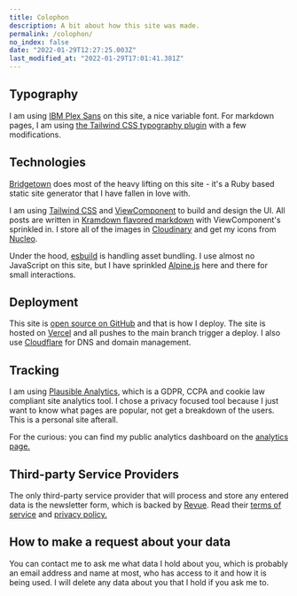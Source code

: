 ```yaml
---
title: Colophon
description: A bit about how this site was made.
permalink: /colophon/
no_index: false
date: "2022-01-29T12:27:25.003Z"
last_modified_at: "2022-01-29T17:01:41.381Z"
---
```


## Typography

I am using [IBM Plex Sans][1] on this site, a nice variable font. For markdown pages, I am using [the Tailwind CSS typography plugin][2] with a few modifications.

## Technologies

[Bridgetown][3] does most of the heavy lifting on this site - it's a Ruby based static site generator that I have fallen in love with.

I am using [Tailwind CSS][4] and [ViewComponent][5] to build and design the UI. All posts are written in [Kramdown flavored markdown][6] with ViewComponent's sprinkled in. I store all of the images in [Cloudinary][7] and get my icons from [Nucleo][8].

Under the hood, [esbuild][9] is handling asset bundling. I use almost no JavaScript on this site, but I have sprinkled [Alpine.js][10] here and there for small interactions.

## Deployment

This site is [open source on GitHub][11] and that is how I deploy. The site is hosted on [Vercel][12] and all pushes to the main branch trigger a deploy. I also use [Cloudflare][13] for DNS and domain management.

## Tracking

I am using [Plausible Analytics][14], which is a GDPR, CCPA and cookie law compliant site analytics tool. I chose a privacy focused tool because I just want to know what pages are popular, not get a breakdown of the users. This is a personal site afterall.

For the curious: you can find my public analytics dashboard on the [analytics page.][15]

## Third-party Service Providers

The only third-party service provider that will process and store any entered data is the newsletter form, which is backed by [Revue][16]. Read their [terms of service][17] and [privacy policy.][18]

## How to make a request about your data

You can contact me to ask me what data I hold about you, which is probably an email address and name at most, who has access to it and how it is being used. I will delete any data about you that I hold if you ask me to.

[1]: https://www.ibm.com/plex/
[2]: https://github.com/tailwindlabs/tailwindcss-typography
[3]: https://bridgetownrb.com
[4]: https://tailwindcss.com
[5]: https://viewcomponent.org
[6]: https://kramdown.gettalong.org
[7]: https://cloudinary.com/invites/lpov9zyyucivvxsnalc5/ztosjslptijb8cyexrrt?t=default
[8]: https://nucleoapp.com/?ref=11689
[9]: https://esbuild.github.io
[10]: https://alpinejs.dev
[11]: https://github.com/andrewmcodes/andrewm-codes-site
[12]: https://vercel.com/
[13]: https://www.cloudflare.com
[14]: https://plausible.io/
[15]: /analytics/
[16]: https://www.getrevue.co
[17]: https://www.getrevue.co/terms
[18]: https://www.getrevue.co/privacy
